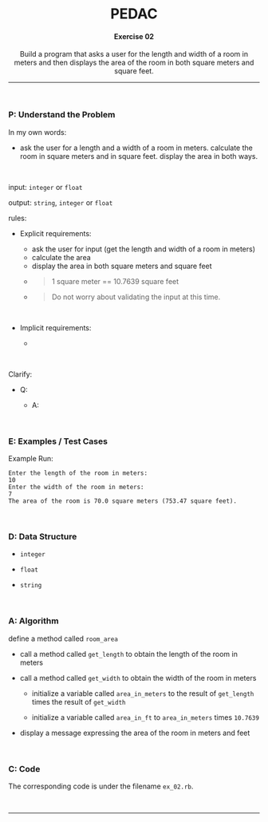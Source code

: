 <h1 align="center">PEDAC</h1>

<h4 align="center">Exercise 02</h4>

<p align="center">Build a program that asks a user for the length and width of a room in meters and then displays the area of the room in both square meters and square feet.</p>

---

<br>

### P: Understand the Problem

In my own words:

- ask the user for a length and a width of a room in meters. calculate the room in square meters and in square feet. display the area in both ways.

<br>

input: `integer` or `float`

output: `string`, `integer` or `float`

rules:

- Explicit requirements:
  
  - ask the user for input (get the length and width of a room in meters)
  - calculate the area
  - display the area in both square meters and square feet
  - > 1 square meter == 10.7639 square feet
  - > Do not worry about validating the input at this time.

<br>

- Implicit requirements:
  
  - 

<br>

Clarify:

- Q:
  
  - A:

<br>

### E: Examples / Test Cases

Example Run:

```shell-session
Enter the length of the room in meters:
10
Enter the width of the room in meters:
7
The area of the room is 70.0 square meters (753.47 square feet).
```

<br>

### D: Data Structure

- `integer`

- `float`

- `string`

<br>

### A: Algorithm

define a method called `room_area`

- call a method called `get_length` to obtain the length of the room in meters

- call a method called `get_width` to obtain the width of the room in meters
  
  - initialize a variable called `area_in_meters` to the result of `get_length` times the result of `get_width`
  
  - initialize a variable called `area_in_ft` to `area_in_meters` times `10.7639`

- display a message expressing the area of the room in meters and feet

<br>

### C: Code

The corresponding code is under the filename `ex_02.rb`.

<br>

---
